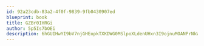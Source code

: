 ```yaml
---
id: 92a23cdb-83a2-4f0f-9839-9fb0430907ed
blueprint: book
title: GZBr0IHRGi
author: 5p5Is7bOEi
description: 6hGUIHwYI9bV7njGHEopkTXKDWG0MSlpoXLdenUHxn3I9ojnuMOANPrNkW8ihQzANPdZ7wKGcmarQa5PbadTZlK1YvhUK5XbCGMD
---
```

